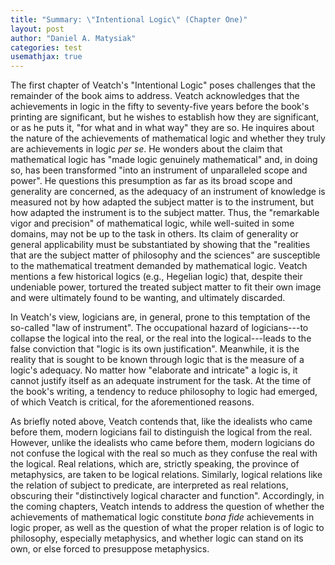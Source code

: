 ```yaml
---
title: "Summary: \"Intentional Logic\" (Chapter One)"
layout: post
author: "Daniel A. Matysiak"
categories: test
usemathjax: true
---
```


The first chapter of Veatch's "Intentional Logic" poses challenges that the remainder of
the book aims to address. Veatch acknowledges that the achievements in logic in the fifty
to seventy-five years before the book's printing are significant, but he wishes to
establish how they are significant, or as he puts it, "for what and in what way" they are
so. He inquires about the nature of the achievements of mathematical logic and whether
they truly are achievements in logic *per se*. He wonders about the claim that
mathematical logic has "made logic genuinely mathematical" and, in doing so, has been
transformed "into an instrument of unparalleled scope and power". He questions this
presumption as far as its broad scope and generality are concerned, as the adequacy of an
instrument of knowledge is measured not by how adapted the subject matter is to the
instrument, but how adapted the instrument is to the subject matter. Thus, the "remarkable
vigor and precision" of mathematical logic, while well-suited in some domains, may not be
up to the task in others. Its claim of generality or general applicability must be
substantiated by showing that the "realities that are the subject matter of philosophy and
the sciences" are susceptible to the mathematical treatment demanded by mathematical
logic. Veatch mentions a few historical logics (e.g., Hegelian logic) that, despite their
undeniable power, tortured the treated subject matter to fit their own image and were
ultimately found to be wanting, and ultimately discarded.

In Veatch's view, logicians are, in general, prone to this temptation of the so-called
"law of instrument". The occupational hazard of logicians---to collapse the logical into
the real, or the real into the logical---leads to the false conviction that "logic is its
own justification". Meanwhile, it is the reality that is sought to be known through logic
that is the measure of a logic's adequacy. No matter how "elaborate and intricate" a logic
is, it cannot justify itself as an adequate instrument for the task. At the time of the
book's writing, a tendency to reduce philosophy to logic had emerged, of which Veatch is
critical, for the aforementioned reasons.

As briefly noted above, Veatch contends that, like the idealists who came before them,
modern logicians fail to distinguish the logical from the real. However, unlike the
idealists who came before them, modern logicians do not confuse the logical with the real
so much as they confuse the real with the logical. Real relations, which are, strictly
speaking, the province of metaphysics, are taken to be logical relations. Similarly,
logical relations like the relation of subject to predicate, are interpreted as real
relations, obscuring their "distinctively logical character and function". Accordingly, in
the coming chapters, Veatch intends to address the question of whether the achievements of
mathematical logic constitute *bona fide* achievements in logic proper, as well as the
question of what the proper relation is of logic to philosophy, especially metaphysics,
and whether logic can stand on its own, or else forced to presuppose metaphysics.
